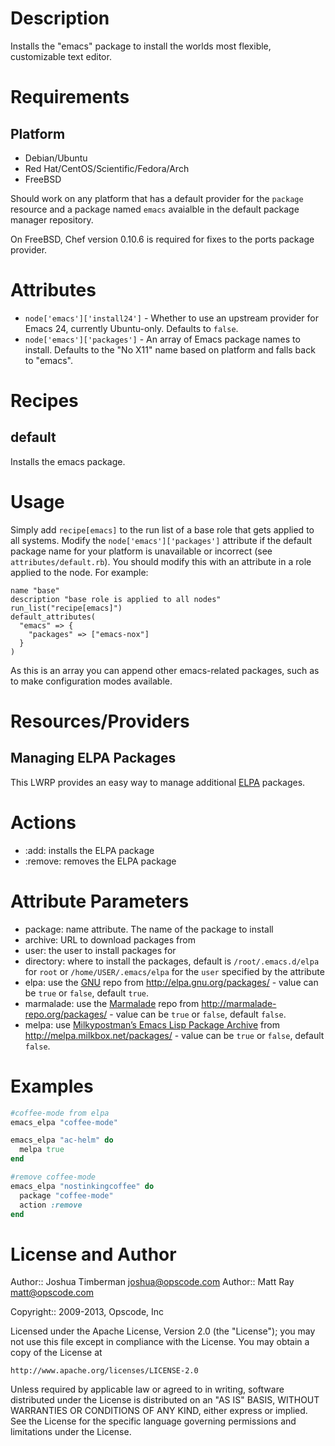 Description
===========

Installs the "emacs" package to install the worlds most flexible, customizable text editor.

Requirements
============

## Platform

* Debian/Ubuntu
* Red Hat/CentOS/Scientific/Fedora/Arch
* FreeBSD

Should work on any platform that has a default provider for the `package` resource and a package named `emacs` avaialble in the default package manager repository.

On FreeBSD, Chef version 0.10.6 is required for fixes to the ports package provider.

Attributes
==========

* `node['emacs']['install24']` - Whether to use an upstream provider for Emacs 24, currently Ubuntu-only. Defaults to `false`.
* `node['emacs']['packages']` - An array of Emacs package names to install. Defaults to the "No X11" name based on platform and falls back to "emacs".

Recipes
=======

default
-------

Installs the emacs package.

Usage
=====

Simply add `recipe[emacs]` to the run list of a base role that gets applied to all systems. Modify the `node['emacs']['packages']` attribute if the default package name for your platform is unavailable or incorrect (see `attributes/default.rb`). You should modify this with an attribute in a role applied to the node. For example:

    name "base"
    description "base role is applied to all nodes"
    run_list("recipe[emacs]")
    default_attributes(
      "emacs" => {
        "packages" => ["emacs-nox"]
      }
    )

As this is an array you can append other emacs-related packages, such as to make configuration modes available.

Resources/Providers
===================

Managing ELPA Packages
----------------------

This LWRP provides an easy way to manage additional [ELPA](http://www.emacswiki.org/emacs/ELPA) packages.

# Actions

- :add: installs the ELPA package
- :remove: removes the ELPA package

# Attribute Parameters

- package: name attribute. The name of the package to install
- archive: URL to download packages from
- user: the user to install packages for
- directory: where to install the packages, default is `/root/.emacs.d/elpa` for `root` or `/home/USER/.emacs/elpa` for the `user` specified by the attribute
- elpa: use the [GNU](http://elpa.gnu.org) repo from http://elpa.gnu.org/packages/ - value can be `true` or `false`, default `true`.
- marmalade: use the [Marmalade](http://marmalade-repo.org) repo from http://marmalade-repo.org/packages/ - value can be `true` or `false`, default `false`.
- melpa: use [Milkypostman’s Emacs Lisp Package Archive](http://melpa.milkbox.net) from http://melpa.milkbox.net/packages/ - value can be `true` or `false`, default `false`.

# Examples

```ruby
#coffee-mode from elpa
emacs_elpa "coffee-mode"
```

```ruby
emacs_elpa "ac-helm" do
  melpa true
end
```

```ruby
#remove coffee-mode
emacs_elpa "nostinkingcoffee" do
  package "coffee-mode"
  action :remove
end
```

License and Author
==================

Author:: Joshua Timberman <joshua@opscode.com>
Author:: Matt Ray <matt@opscode.com>

Copyright:: 2009-2013, Opscode, Inc

Licensed under the Apache License, Version 2.0 (the "License");
you may not use this file except in compliance with the License.
You may obtain a copy of the License at

    http://www.apache.org/licenses/LICENSE-2.0

Unless required by applicable law or agreed to in writing, software
distributed under the License is distributed on an "AS IS" BASIS,
WITHOUT WARRANTIES OR CONDITIONS OF ANY KIND, either express or implied.
See the License for the specific language governing permissions and
limitations under the License.
